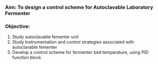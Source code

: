 ### Aim: To design a control scheme for Autoclavable Laboratory Fermenter
### Objective:
1. Study autoclavable fementer unit
2. Study Instrumentation and control strategies associated with autoclavable fementer
3. Develop a control scheme for fermenter bed temperature, using PID function block


